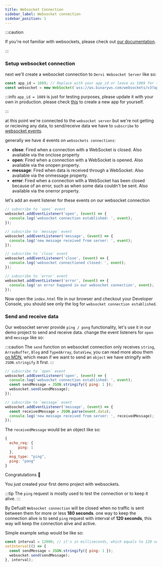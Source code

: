 ```yaml
---
title: Websocket Connection
sidebar_label: Websocket connection
sidebar_position: 1
---
```


:::caution

If you're not familiar with websockets, please check out [our documentation](/docs/core-concepts/websocket).

:::

### Setup websocket connection

next we'll create a websocket connection to `Dervi Websocket Server` like so:

```js title="index.js"
const app_id = 1089; // Replace with your app_id or leave as 1089 for testing.
const websocket = new WebSocket(`wss://ws.binaryws.com/websockets/v3?app_id=${app_id}`);
```

:::info
`app_id = 1089` is just for testing purposes, please update it with your own in production. please check [this](/docs/application_setup.md) to create a new app for yourself.

:::

at this point we're connected to the `websocket server` but we're not getting or recieving any data, to send/receive data we have to `subscribe` to [websocket events](https://developer.mozilla.org/en-US/docs/Web/API/WebSocket#events).

generally we have 4 events on `websockets connections`:

- **close**:
  Fired when a connection with a WebSocket is closed. Also available via the onclose property
- **open**:
  Fired when a connection with a WebSocket is opened. Also available via the onopen property.
- **message**:
  Fired when data is received through a WebSocket. Also available via the onmessage property.
- **error**:
  Fired when a connection with a WebSocket has been closed because of an error, such as when some data couldn't be sent. Also available via the onerror property.

let's add an event listener for these events on our websocket connection

```js title="index.js"
// subscribe to `open` event
websocket.addEventListener('open', (event) => {
  console.log('websocket connection established: ', event);
});

// subscribe to `message` event
websocket.addEventListener('message', (event) => {
  console.log('new message received from server: ', event);
});

// subscribe to `close` event
websocket.addEventListener('close', (event) => {
  console.log('websocket connectioned closed: ', event);
});

// subscribe to `error` event
websocket.addEventListener('error', (event) => {
  console.log('an error happend in our websocket connection', event);
});
```

Now open the `index.html` file in our browser and checkout your Developer Console, you should see only the log for `websocket connection established`.

### Send and receive data

Our websocket server provide `ping / pong` functionality, let's use it in our demo project to send and receive data. change the event listeners for `open` and `message` like so:

:::caution
The `send` function on websocket connection only receives `string`, `ArrayBuffer`, `Blog` and `TypedArray`, `DataView`, you can read more abou them [on MDN](https://developer.mozilla.org/en-US/docs/Web/API/WebSocket/send), which mean if we want to send an `object` we have stringify with `JSON.stringify` it first.
:::

```js title="index.js"
// subscribe to `open` event
websocket.addEventListener('open', (event) => {
  console.log('websocket connection established: ', event);
  const sendMessage = JSON.stringify({ ping: 1 });
  websocket.send(sendMessage);
});

// subscribe to `message` event
websocket.addEventListener('message', (event) => {
  const receivedMessage = JSON.parse(event.data);
  console.log('new message received from server: ', receivedMessage);
});
```

The `receivedMessage` would be an object like so:

```js
{
  echo_req: {
      ping: 1
  },
  msg_type: "ping",
  ping: "pong"
}
```

Congratulations :tada:

You just created your first demo project with websockets.

:::tip
The `ping` request is mostly used to test the connection or to keep it alive.
:::

By Defualt `Websocket connection` will be closed when no traffic is sent between them for more or less **180 seconds**. one way to keep the connection alive is to send `ping` request with interval of **120 seconds**, this way will keep the connection alive and active.

Simple example setup would be like so:

```js title="index.js"
const interval = 12000; // it's in milliseconds, which equals to 120 seconds
setInterval(() => {
  const sendMessage = JSON.stringify({ ping: 1 });
  websocket.send(sendMessage);
}, interval);
```
